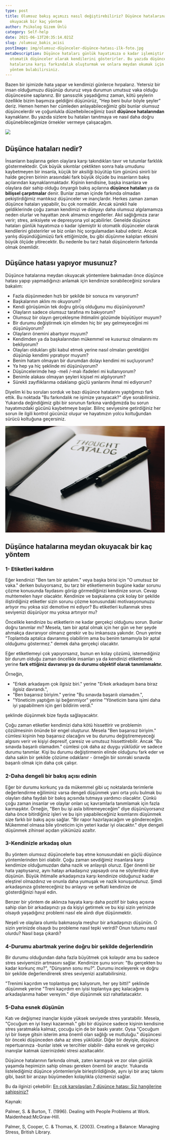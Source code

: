 ```yaml
---
type: post
title: Olumsuz bakış açımızı nasıl değiştirebiliriz? Düşünce hatalarına meydan
  okuyacak bir kaç yöntem
author: Psikolog Gizem Ünlü
category: Self-help
date: 2021-06-13T20:35:14.021Z
slug: /olumsuz_bakis_acisi
postImage: img/olumsuz-düşünceler-düşünce-hatası-ilk-foto.jpg
metaDescription: Düşünce hataları günlük hayatımıza o kadar işlemiştir ki
  otomatik düşünceler olarak kendilerini gösterirler. Bu yazıda düşünce
  hatalarına karşı farkındalık oluşturmak ve onlara meydan okumak için bir kaç
  yöntem bulabilirsiniz.
---
```

Bazen bir işimizde hata yapar ve kendimizi günlerce hırpalarız. Yetersiz bir insan olduğumuzu düşünüp dururuz veya durumun umutsuz vaka olduğu düşüncesine saplanırız. Bir şanssızlık yaşadığımız zaman, kötü şeylerin özellikle bizim başımıza geldiğini düşünürüz, "Hep beni bulur böyle şeyler" deriz. Hemen hemen her cümleden anlayabileceğimiz gibi bunlar olumsuz düşüncelerdir ve çoğunlukla düzeltebileceğimiz basit **düşünce hatalarından** kaynaklanır. Bu yazıda sizlere bu hataları tanıtmaya ve nasıl daha doğru düşünebileceğimize örnekler vermeye çalışacağım.

![](img/olumsuz-düşünceler-düşünce-hatası-ilk-foto.jpg)

## Düşünce hataları nedir?

İnsanların başlarına gelen olaylara karşı takındıkları tavır ve tutumlar farklılık göstermektedir. Çok büyük sıkıntılar çektikten sonra hala umudunu kaybetmeyen bir insanla, küçük bir aksiliği büyütüp tüm gününü sinirli bir halde geçiren birinin arasındaki fark büyük ölçüde bu insanların bakış açılarından kaynaklanmaktadır. Kişinin kendisine, başka insanlara ve olaylara dair sahip olduğu önyargılı bakış açılarına **düşünce hataları** ya da **bilişsel çarpıtmalar** denir. Bunlar zaman içinde farkında olmadan pekiştirdiğimiz mantıksız düşünceler ve inançlardır. Herkes zaman zaman düşünce hataları yapabilir, bu çok normaldir. Ancak sürekli hale geldiklerinde çoğu zaman kendimizi ve dünyayı daha olumsuz algılamamıza neden olurlar ve hayattan zevk almamızı engellerler. Akıl sağlığımıza zarar verir; stres, anksiyete ve depresyona yol açabilirler. Genelde düşünce hataları günlük hayatımıza o kadar işlemiştir ki otomatik düşünceler olarak kendilerini gösterirler ve biz onları hiç sorgulamadan kabul ederiz. Ancak yanlış düşündüğümüzü fark ettiğimizde, bu gibi düşünme kalıpları etkisini büyük ölçüde yitirecektir. Bu nedenle bu tarz hatalı düşüncelerin farkında olmak önemlidir.

## Düşünce hatası yapıyor musunuz?

Düşünce hatalarına meydan okuyacak yöntemlere bakmadan önce düşünce hatası yapıp yapmadığınızı anlamak için kendinize sorabileceğiniz sorulara bakalım:

* Fazla düşünmeden hızlı bir şekilde bir sonuca mı varıyorum?
* Başkalarının aklını mı okuyorum?
* Kendi görüşümün tek doğru görüş olduğunu mu düşünüyorum?
* Olayların sadece olumsuz tarafına mı bakıyorum?
* Olumsuz bir olayın gerçekleşme ihtimalini gözümde büyütüyor muyum?
* Bir durumu değiştirmek için elimden hiç bir şey gelmeyeceğini mi düşünüyorum?
* Olayların önemini abartıyor muyum?
* Kendimden ya da başkalarından mükemmel ve kusursuz olmalarını mı bekliyorum?
* Olayları oldukları gibi kabul etmek yerine nasıl olmaları gerektiğini düşünüp kendimi yıpratıyor muyum?
* Benim hatam olmayan bir durumdan dolayı kendimi mi suçluyorum?
* Ya hep ya hiç şeklinde mi düşünüyorum?
* Düşüncelerimde hep -meli /-malı ifadeleri mi kullanıyorum?
* Benimle alakası olmayan şeyleri kişisel mi algılıyorum?
* Sürekli zayıflıklarıma odaklanıp güçlü yanlarımı ihmal mi ediyorum?

Diyelim ki bu soruları sorduk ve bazı düşünce hatalarını yaptığımızı fark ettik. Bu noktada "Bu farkındalık ne işimize yarayacak?" diye sorabilirsiniz. Yukarıda değindiğimiz gibi bir sorunun farkına vardığımızda bu sorun hayatımızdaki gücünü kaybetmeye başlar. Bilinç seviyesine getirdiğiniz her sorun ile ilgili kontrol gücünüz oluşur ve hayatınızın yolcu koltuğundan sürücü koltuğuna geçersiniz. ⁣

![](img/olumsuz-bakıs-acısı-foto-2-thought-catalog-scktnbikouq-unsplash.jpg)

## Düşünce hatalarına meydan okuyacak bir kaç yöntem

### 1- Etiketleri kaldırın

Eğer kendinizi "Ben tam bir aptalım." veya başka birisi için "O umutsuz bir vaka." derken buluyorsanız, bu tarz bir etiketlemenin bugüne kadar sorunu çözme konusunda faydasını görüp görmediğinizi kendinize sorun. Cevap muhtemelen hayır olacaktır. Kendinize ve başkalarına çok kolay bir şekilde iliştirdiğiniz etiketler sizin sorunu çözme konusundaki motivasyonunuzu artıyor mu yoksa sizi demotive mi ediyor? Bu etiketleri kullanmak stres seviyenizi düşürüyor mu yoksa artırıyor mu?

Öncelikle kendinize bu etiketlerin ne kadar gerçekçi olduğunu sorun. Bunlar doğru tanımlar mı? Mesela, tam bir aptal olmak için her gün ve her şeyde ahmakça davranıyor olmanız gerekir ve bu imkansıza yakındır. Onun yerine "Toplantıda aptalca davranmış olabilirim ama bu benim tamamıyla bir aptal olduğumu göstermez." demek daha gerçekçi olacaktır.

Eğer etiketlemeyi çok yapıyorsanız, bunun en kolay çözümü, istemediğiniz bir durum olduğu zaman öncelikle insanları ya da kendinizi etiketlemek yerine **fark ettiğiniz davranışı ya da durumu objektif olarak tanımlamaktır.**

Örneğin,

* "Erkek arkadaşım çok ilgisiz biri." yerine "Erkek arkadaşım bana biraz ilgisiz davrandı.",
* "Ben başarısız biriyim." yerine "Bu sınavda başarılı olamadım.",
* "Yöneticim yaptığım işi beğenmiyor" yerine "Yöneticim bana işimi daha iyi yapabilmem için geri bildirim verdi."

şeklinde düşünmek bize fayda sağlayacaktır.

Çoğu zaman etiketler kendimizi daha kötü hissettirir ve problemin çözülmesinin önünde bir engel oluşturur. Mesela "Ben başarısız biriyim." cümlesi kişinin hep başarısız olacağını ve bu durumu değiştiremeyeceği algısını verir ve kişiyi depresif, çaresiz ve umutsuz hissettirebilir. Ancak "Bu sınavda başarılı olamadım." cümlesi çok daha az duygu yüklüdür ve sadece durumu tanımlar. Kişi bu durumu değiştirmenin elinde olduğunu fark eder ve daha sakin bir şekilde çözüme odaklanır - örneğin bir sonraki sınavda başarılı olmak için daha çok çalışır.

### 2-Daha dengeli bir bakış açısı edinin

Eğer bir durumu korkunç ya da mükemmel gibi uç noktalarda terimlerle değerlendirme eğiliminiz varsa dengeli düşünmek yani orta yolu bulmak bu olayları daha faydalı bir bakış açısında tutmaya yardımcı olacaktır. Çünkü çoğu zaman insanlar ve olaylar onları uç kavramlarla tanımlamak için fazla karmaşıktır. Örneğin, "Ben bu işi asla bitiremeyeceğim" diye düşünüyorsanız daha önce bitirdiğiniz işleri ve bu işin yapabileceğiniz kısımlarını düşünmek size farklı bir bakış açısı sağlar. "Bir rapor hazırlayacağım ve göndereceğim. Mükemmel olmasa bile yöneticim için yeteri kadar iyi olacaktır." diye dengeli düşünmek zihinsel açıdan yükünüzü azaltır.

### 3-Kendinizle arkadaş olun

Bu yöntem olumsuz düşüncelerle baş etme konusundaki en güçlü düşünce yöntemlerinden biri olabilir. Çoğu zaman sevdiğimiz insanlara karşı kendimize olduğumuzdan daha nazik ve anlayışlı oluruz. Eğer önemli bir hata yaptıysanız, aynı hatayı arkadaşınız yapsaydı ona ne söylerdiniz diye düşünün. Büyük ihtimalle arkadaşınıza karşı kendinize olduğunuz kadar eleştirel olmazdınız ve onunla daha yumuşak ve nazik konuşurdunuz. Şimdi arkadaşınıza göstereceğiniz bu anlayışı ve şefkati kendinize de gösterdiğinizi hayal edin.

Benzer bir yöntem de aklınıza hayata karşı daha pozitif bir bakış açısına sahip olan bir arkadaşınızı ya da kişiyi getirmek ve bu kişi sizin yerinizde olsaydı yaşadığınız problemi nasıl ele alırdı diye düşünmektir.

Neşeli ve olaylara olumlu bakmasıyla meşhur bir arkadaşınızı düşünün. O sizin yerinizde olsaydı bu probleme nasıl tepki verirdi? Onun tutumu nasıl olurdu? Nasıl başa çıkardı?

### 4-Durumu abartmak yerine doğru bir şekilde değerlendirin

Bir durumu olduğundan daha fazla büyütmek çok kolaydır ama bu sadece stres seviyemizin artmasını sağlar. Kendinize şunu sorun: "Bu gerçekten bu kadar korkunç mu?", "Dünyanın sonu mu?". Durumu inceleyerek ve doğru bir şekilde değerlendirerek stres seviyenizi azaltabilirsiniz.

"Trenimi kaçırdım ve toplantıya geç kalıyorum, her şey bitti!" şeklinde düşünmek yerine "Treni kaçırdım en iyisi toplantıya geç kalacağımı iş arkadaşlarıma haber vereyim." diye düşünmek sizi rahatlatacaktır.

### 5-Daha esnek düşünün

Katı ve değişmez inançlar kişide yüksek seviyede stres yaratabilir. Mesela, "Çocuğum en iyi liseyi kazanmalı." gibi bir düşünce sadece kişinin kendisine stres yaratmakla kalmaz, çocuğu için de bir baskı yaratır. Oysa "Çocuğum iyi bir liseye gitsin isterim ama önemli olan sağlığı ve mutluluğu." düşüncesi bir önceki düşünceden daha az stres yüklüdür. Diğer bir deyişle, düşünce repertuarınıza -bunlar istek ve tercihler olabilir- daha esnek ve gerçekçi inanışlar katmak üzerinizdeki stresi azaltacaktır.

Düşünce hatalarının farkında olmak, zaten karmaşık ve zor olan günlük yaşamda hepimizin sahip olması gereken önemli bir araçtır. Yukarıda listelediğimiz düşünce yöntemleriyle birleştirildiğinde, aynı iyi bir araç takımı gibi, basit bir arızayı büyümeden kolaylıkla çözmenizi sağlar.

Bu da ilginizi çekebilir: [](https://www.gizemunlu.net/dusunce_hatalari)[En çok karşılaşılan 7 düşünce hatası: Siz hangilerine sahipsiniz?](https://www.gizemunlu.net/dusunce_hatalari)

Kaynak: 

Palmer, S. & Burton, T. (1996). Dealing with People Problems at Work. Maidenhead:McGraw-Hill.

Palmer, S, Cooper, C. & Thomas, K. (2003). Creating a Balance: Managing Stress, British Library.